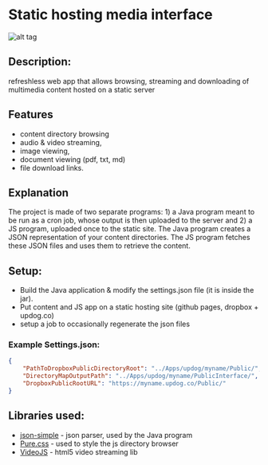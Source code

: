 # Static hosting media interface 
![alt tag](http://jfcameron.github.io/Images/WebInterface_DirectoryExplorer/Big.png "")

## Description:
refreshless web app that allows browsing, streaming and downloading of multimedia content hosted on a static server

## Features
* content directory browsing
* audio & video streaming, 
* image viewing, 
* document viewing (pdf, txt, md) 
* file download links.

## Explanation
The project is made of two separate programs: 1) a Java program meant to be run as a cron job, whose output is then uploaded to the server and 2) a JS program, uploaded once to the static site.
The Java program creates a JSON representation of your content directories. The JS program fetches these JSON files and uses them to retrieve the content. 

## Setup:
* Build the Java application & modify the settings.json file (it is inside the jar).
* Put content and JS app on a static hosting site (github pages, dropbox + updog.co)
* setup a job to occasionally regenerate the json files

### Example Settings.json:
```JSON
{
    "PathToDropboxPublicDirectoryRoot": "../Apps/updog/myname/Public/",
    "DirectoryMapOutputPath": "../Apps/updog/myname/PublicInterface/",
    "DropboxPublicRootURL": "https://myname.updog.co/Public/"
}
```

## Libraries used:
* [json-simple](https://github.com/fangyidong/json-simple) - json parser, used by the Java program
* [Pure.css](https://purecss.io/) - used to style the js directory browser
* [VideoJS](http://videojs.com/) - html5 video streaming lib
